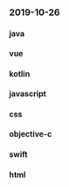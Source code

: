 ### 2019-10-26

#### java

#### vue

#### kotlin

#### javascript

#### css

#### objective-c

#### swift

#### html
